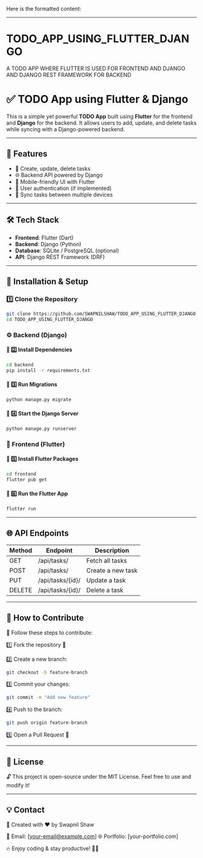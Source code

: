 Here is the formatted content:

---

# TODO_APP_USING_FLUTTER_DJANGO
A TODO APP WHERE FLUTTER IS USED FOR FRONTEND AND DJANGO AND DJANGO REST FRAMEWORK FOR BACKEND

# ✅ TODO App using Flutter & Django

This is a simple yet powerful **TODO App** built using **Flutter** for the frontend and **Django** for the backend. It allows users to add, update, and delete tasks while syncing with a Django-powered backend.

---

## 🚀 Features

- 📌 Create, update, delete tasks
- 🌐 Backend API powered by Django
- 📱 Mobile-friendly UI with Flutter
- 🔐 User authentication (if implemented)
- 🔄 Sync tasks between multiple devices

---

## 🛠 Tech Stack

- **Frontend**: Flutter (Dart)
- **Backend**: Django (Python)
- **Database**: SQLite / PostgreSQL (optional)
- **API**: Django REST Framework (DRF)

---

## 🔧 Installation & Setup

### 1️⃣ Clone the Repository

```bash
git clone https://github.com/SWAPNILSHAW/TODO_APP_USING_FLUTTER_DJANGO.git
cd TODO_APP_USING_FLUTTER_DJANGO
```

### ⚙️ Backend (Django)

#### 📌 2️⃣ Install Dependencies

```bash
cd backend
pip install -r requirements.txt
```

#### 📌 3️⃣ Run Migrations

```bash
python manage.py migrate
```

#### 📌 4️⃣ Start the Django Server

```bash
python manage.py runserver
```

### 🎨 Frontend (Flutter)

#### 📌 5️⃣ Install Flutter Packages

```bash
cd frontend
flutter pub get
```

#### 📌 6️⃣ Run the Flutter App

```bash
flutter run
```

---

## 🌐 API Endpoints

| Method | Endpoint        | Description        |
|--------|-----------------|--------------------|
| GET    | /api/tasks/     | Fetch all tasks    |
| POST   | /api/tasks/     | Create a new task  |
| PUT    | /api/tasks/{id}/| Update a task      |
| DELETE | /api/tasks/{id}/| Delete a task      |

---

## 🤝 How to Contribute

🎯 Follow these steps to contribute:

1️⃣ Fork the repository 🍴

2️⃣ Create a new branch:

```bash
git checkout -b feature-branch
```

3️⃣ Commit your changes:

```bash
git commit -m "Add new feature"
```

4️⃣ Push to the branch:

```bash
git push origin feature-branch
```

5️⃣ Open a Pull Request 🚀

---

## 📜 License

🔓 This project is open-source under the MIT License. Feel free to use and modify it!

---

## 💡 Contact

📌 Created with ❤️ by Swapnil Shaw

📧 Email: [your-email@example.com]
🌐 Portfolio: [your-portfolio.com]

🔥 Enjoy coding & stay productive! 🚀✨
